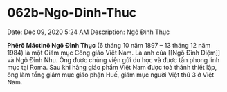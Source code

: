 # 062b-Ngo-Dinh-Thuc

Date: Dec 09, 2020 5:24 AM
Description: Ngô Đình Thục

**Phêrô Máctinô Ngô Đình Thục** (6 tháng 10 năm 1897 – 13 tháng 12 năm 1984) là một Giám mục Công giáo Việt Nam. Là anh của [[Ngô Đình Diệm]]  và Ngô Đình Nhu. Ông được chủng viện gửi du học và được tấn phong linh mục tại Roma. Sau khi hàng giáo phẩm Việt Nam được toà thánh thiết lập, ông làm tổng giám mục giáo phận Huế, giám mục người Việt thứ 3 ở Việt Nam.